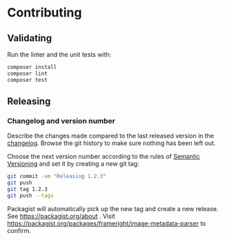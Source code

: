 # Contributing

## Validating

Run the linter and the unit tests with:

```bash
composer install
composer lint
composer test
```

## Releasing

### Changelog and version number

Describe the changes made compared to the last released version in the
[changelog](03_Changelog.md). Browse the git history to make sure nothing has
been left out.

Choose the next version number according to the rules of
[Semantic Versioning](https://semver.org/) and set it by creating a new git
tag:

```bash
git commit -am "Releasing 1.2.3"
git push
git tag 1.2.3
git push --tags
```

Packagist will automatically pick up the new tag and create a new release. See
https://packagist.org/about . Visit
https://packagist.org/packages/frameright/image-metadata-parser to confirm.
